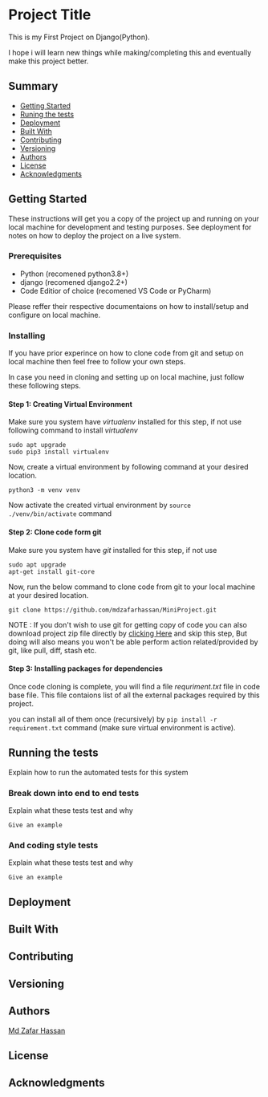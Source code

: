# Project Title

This is my First Project on Django(Python).

I hope i will learn new things while making/completing this and eventually make this project better.

## Summary

- [Getting Started](#getting-started)
- [Runing the tests](#running-the-tests)
- [Deployment](#deployment)
- [Built With](#built-with)
- [Contributing](#contributing)
- [Versioning](#versioning)
- [Authors](#authors)
- [License](#license)
- [Acknowledgments](#acknowledgments)

## Getting Started

These instructions will get you a copy of the project up and running on
your local machine for development and testing purposes. See deployment
for notes on how to deploy the project on a live system.

### Prerequisites

- Python (recomened python3.8+)
- django (recomened django2.2+)
- Code Editior of choice (recomened VS Code or PyCharm)

Please reffer their respective documentaions on how to install/setup and configure on local machine.

### Installing

If you have prior experince on how to clone code from git and setup on local machine then feel free to follow your own steps.

In case you need in cloning and setting up on local machine, just follow these following steps.

#### Step 1: Creating Virtual Environment

Make sure you system have _virtualenv_ installed for this step, if not use following command to install _virtualenv_

```
sudo apt upgrade
sudo pip3 install virtualenv
```

Now, create a virtual environment by following command at your desired location.

```
python3 -m venv venv
```

Now activate the created virtual environment by `source ./venv/bin/activate` command

#### Step 2: Clone code form git

Make sure you system have _git_ installed for this step, if not use

```
sudo apt upgrade
apt-get install git-core

```

Now, run the below command to clone code from git to your local machine at your desired location.

```
git clone https://github.com/mdzafarhassan/MiniProject.git

```

NOTE : If you don't wish to use git for getting copy of code you can also download project zip file directly by [clicking Here](https://github.com/mdzafarhassan/MiniProject/archive/master.zip) and skip this step, But doing will also means you won't be able perform action related/provided by git, like pull, diff, stash etc.

#### Step 3: Installing packages for dependencies

Once code cloning is complete, you will find a file _requriment.txt_ file in code base file. This file contaions list of all the external packages required by this project.

you can install all of them once (recursively) by `pip install -r requirement.txt` command (make sure virtual environment is active).

## Running the tests

Explain how to run the automated tests for this system

### Break down into end to end tests

Explain what these tests test and why

    Give an example

### And coding style tests

Explain what these tests test and why

    Give an example

## Deployment

## Built With

## Contributing

## Versioning

## Authors

[Md Zafar Hassan](https://github.com/mdzafarhassan)

## License

## Acknowledgments
